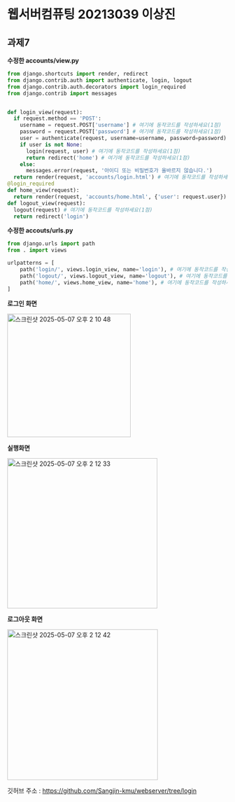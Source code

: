 # 웹서버컴퓨팅 20213039 이상진
## 과제7  

**수정한 accounts/view.py**  
  
```python
from django.shortcuts import render, redirect
from django.contrib.auth import authenticate, login, logout
from django.contrib.auth.decorators import login_required
from django.contrib import messages


def login_view(request):
  if request.method == 'POST':
    username = request.POST['username'] # 여기에 동작코드를 작성하세요(1점)
    password = request.POST['password'] # 여기에 동작코드를 작성하세요(1점)
    user = authenticate(request, username=username, password=password) # 여기에동작코드를 작성하세요(총 2점,각 1점)
    if user is not None:
      login(request, user) # 여기에 동작코드를 작성하세요(1점)
      return redirect('home') # 여기에 동작코드를 작성하세요(1점)
    else:
      messages.error(request, '아이디 또는 비밀번호가 올바르지 않습니다.')
  return render(request, 'accounts/login.html') # 여기에 동작코드를 작성하세요(1점)
@login_required
def home_view(request):
  return render(request, 'accounts/home.html', {'user': request.user})
def logout_view(request):
  logout(request) # 여기에 동작코드를 작성하세요(1점)
  return redirect('login')
```

**수정한 accouts/urls.py**  
  
```python
from django.urls import path
from . import views

urlpatterns = [
    path('login/', views.login_view, name='login'), # 여기에 동작코드를 작성하세요(1점)
    path('logout/', views.logout_view, name='logout'), # 여기에 동작코드를 작성하세요(1점)
    path('home/', views.home_view, name='home'), # 여기에 동작코드를 작성하세요(1점)
]
```
  
**로그인 화면**  

<img width="282" alt="스크린샷 2025-05-07 오후 2 10 48" src="https://github.com/user-attachments/assets/7716d53b-a1a8-4192-a27a-688828e7d1e8" />  
  
**실행화면**  

<img width="343" alt="스크린샷 2025-05-07 오후 2 12 33" src="https://github.com/user-attachments/assets/8571d51d-6530-4da1-a347-6c90b36594a8" />  
  
**로그아웃 화면**  

<img width="344" alt="스크린샷 2025-05-07 오후 2 12 42" src="https://github.com/user-attachments/assets/0e9aef2a-1508-445f-8adc-40a62eddb450" />  
  

깃허브 주소 : https://github.com/Sangjin-kmu/webserver/tree/login
